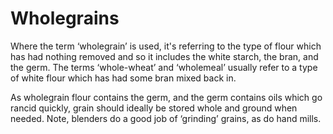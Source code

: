 # Wholegrains

Where the term ‘wholegrain’ is used, it's referring to the type of flour
which has had nothing removed and so it includes the white starch, the bran,
and the germ. The terms ‘whole-wheat’ and ‘wholemeal’ usually refer to a
type of white flour which has had some bran mixed back in.

As wholegrain flour contains the germ, and the germ contains oils which go
rancid quickly, grain should ideally be stored whole and ground when needed.
Note, blenders do a good job of ‘grinding’ grains, as do hand mills.

